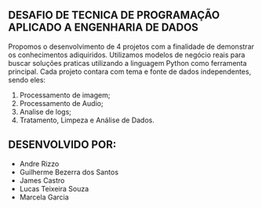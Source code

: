 ## DESAFIO DE TECNICA DE PROGRAMAÇÃO APLICADO A ENGENHARIA DE DADOS

Propomos o desenvolvimento de 4 projetos com a finalidade de demonstrar os conhecimentos adiquiridos.
Utilizamos modelos de negócio reais para buscar soluções praticas utilizando a linguagem Python como ferramenta principal. 
Cada projeto contara com tema e fonte de dados independentes, sendo eles:

1. Processamento de imagem;
2. Processamento de Audio;
3. Analise de logs;
4. Tratamento, Limpeza e Análise de Dados.

## DESENVOLVIDO POR:
- Andre Rizzo
- Guilherme Bezerra dos Santos
- James Castro
- Lucas Teixeira Souza
- Marcela Garcia





